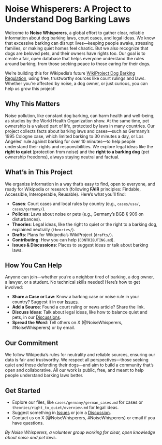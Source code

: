 # Noise Whisperers: A Project to Understand Dog Barking Laws

Welcome to **Noise Whisperers**, a global effort to gather clear, reliable information about dog barking laws, court cases, and legal ideas. We know that excessive barking can disrupt lives—keeping people awake, stressing families, or making quiet homes feel chaotic. But we also recognize that dogs are beloved pets, and their owners have rights too. Our goal is to create a fair, open database that helps everyone understand the rules around barking, from those seeking peace to those caring for their dogs.

We’re building this for Wikipedia’s future [WikiProject Dog Barking Regulation](https://en.wikipedia.org/wiki/Wikipedia:WikiProject_Council/Proposals), using free, trustworthy sources like court rulings and laws. Whether you’re affected by noise, a dog owner, or just curious, you can help us grow this project!

## Why This Matters
Noise pollution, like constant dog barking, can harm health and well-being, as studies by the World Health Organization show. At the same time, pet ownership is a valued part of life, protected by laws in many countries. Our project collects facts about barking laws and cases—such as Germany’s 1995 Cologne case, which limited barking to 30 minutes a day, or Los Angeles’ rule against barking for over 10 minutes—to help people understand their rights and responsibilities. We explore legal ideas like the **right to quiet** (protection from noise) and the **right to a barking dog** (pet ownership freedoms), always staying neutral and factual.

## What’s in This Project
We organize information in a way that’s easy to find, open to everyone, and ready for Wikipedia or research (following **FAIR** principles: Findable, Accessible, Interoperable, Reusable). Here’s what you’ll find:

- **Cases**: Court cases and local rules by country (e.g., `cases/usa/`, `cases/germany/`).
- **Policies**: Laws about noise or pets (e.g., Germany’s BGB § 906 on disturbances).
- **Theories**: Legal ideas, like the right to quiet or the right to a barking dog, explained neutrally (`theories/`).
- **Drafts**: Plans for Wikipedia’s WikiProject (`drafts/`).
- **Contributing**: How you can help (`CONTRIBUTING.md`).
- **Issues & Discussions**: Places to suggest ideas or talk about barking laws.

## How You Can Help
Anyone can join—whether you’re a neighbor tired of barking, a dog owner, a lawyer, or a student. No technical skills needed! Here’s how to get involved:

- **Share a Case or Law**: Know a barking case or noise rule in your country? Suggest it in our [Issues](https://github.com/noisewhisperers/barking_cases/issues).
- **Add a Source**: Found a court ruling or news article? Share the link.
- **Discuss Ideas**: Talk about legal ideas, like how to balance quiet and pets, in our [Discussions](https://github.com/noisewhisperers/barking_cases/discussions).
- **Spread the Word**: Tell others on X (@NoiseWhisperers, #NoiseWhisperers) or by email.

## Our Commitment
We follow Wikipedia’s rules for neutrality and reliable sources, ensuring our data is fair and trustworthy. We respect all perspectives—those seeking quiet and those defending their dogs—and aim to build a community that’s open and collaborative. All our work is public, free, and meant to help people understand barking laws better.

## Get Started
- Explore our files, like `cases/germany/german_cases.md` for cases or `theories/right_to_quiet/overview.md` for legal ideas.
- Suggest something in [Issues](https://github.com/noisewhisperers/barking_cases/issues) or join a [Discussion](https://github.com/noisewhisperers/barking_cases/discussions).
- Contact us on X (@NoiseWhisperers, #NoiseWhisperers) or email if you have questions.

*By Noise Whisperers, a volunteer group working for clear, open knowledge about noise and pet laws.*
